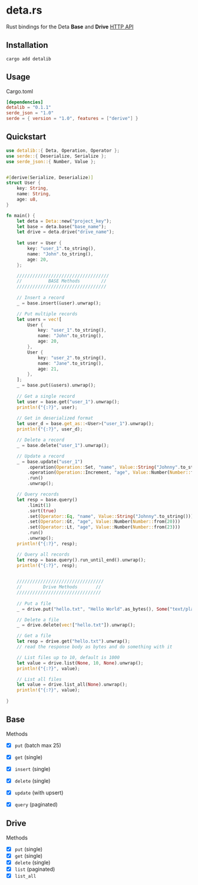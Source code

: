 # deta.rs
Rust bindings for the Deta **Base** and **Drive** [HTTP API](https://deta.space/docs/en/build/reference/http-api#content)

## Installation
```shell
cargo add detalib
```

## Usage

Cargo.toml

```toml
[dependencies]
detalib = "0.1.1"
serde_json = "1.0"
serde = { version = "1.0", features = ["derive"] }
```

## Quickstart

```rust
use detalib::{ Deta, Operation, Operator };
use serde::{ Deserialize, Serialize };
use serde_json::{ Number, Value };


#[derive(Serialize, Deserialize)]
struct User {
    key: String,
    name: String,
    age: u8,
}

fn main() {
    let deta = Deta::new("project_key");
    let base = deta.base("base_name");
    let drive = deta.drive("drive_name");
    
    let user = User {
        key: "user_1".to_string(),
        name: "John".to_string(),
        age: 20,
    };

    ///////////////////////////////////
    //          BASE Methods        //
    //////////////////////////////////
    
    // Insert a record
    _ = base.insert(&user).unwrap();

    // Put multiple records
    let users = vec![
        User {
            key: "user_1".to_string(),
            name: "John".to_string(),
            age: 20,
        },
        User {
            key: "user_2".to_string(),
            name: "Jane".to_string(),
            age: 21,
        },
    ];
    _ = base.put(&users).unwrap();
    
    // Get a single record
    let user = base.get("user_1").unwrap();
    println!("{:?}", user);
    
    // Get in deserialized format
    let user_d = base.get_as::<User>("user_1").unwrap();
    println!("{:?}", user_d);

    // Delete a record
    _ = base.delete("user_1").unwrap();

    // Update a record
    _ = base.update("user_1")
        .operation(Operation::Set, "name", Value::String("Johnny".to_string()))
        .operation(Operation::Increment, "age", Value::Number(Number::from(1)))
        .run()
        .unwrap();

    // Query records
    let resp = base.query()
        .limit(1)
        .sort(true)
        .set(Operator::Eq, "name", Value::String("Johnny".to_string()))
        .set(Operator::Gt, "age", Value::Number(Number::from(20)))
        .set(Operator::Lt, "age", Value::Number(Number::from(23)))
        .run()
        .unwrap();
    println!("{:?}", resp);

    // Query all records
    let resp = base.query().run_until_end().unwrap();
    println!("{:?}", resp);
    

    /////////////////////////////////
    //        Drive Methods       //
    ////////////////////////////////
    
    // Put a file
    _ = drive.put("hello.txt", "Hello World".as_bytes(), Some("text/plain")).unwrap();

    // Delete a file
    _ = drive.delete(vec!["hello.txt"]).unwrap();

    // Get a file
    let resp = drive.get("hello.txt").unwrap();
    // read the response body as bytes and do something with it

    // List files up to 10, default is 1000
    let value = drive.list(None, 10, None).unwrap();
    println!("{:?}", value);

    // List all files
    let value = drive.list_all(None).unwrap();
    println!("{:?}", value);
    
}


```

## Base
Methods
- [x] `put` (batch max 25)
- [X] `get` (single)
- [X] `insert` (single)
- [X] `delete` (single)
- [X] `update` (with upsert)
- [X] `query` (paginated)
  
  
## Drive
Methods
- [X] `put` (single)
- [X] `get` (single)
- [X] `delete` (single)
- [X] `list` (paginated)
- [X] `list_all`
